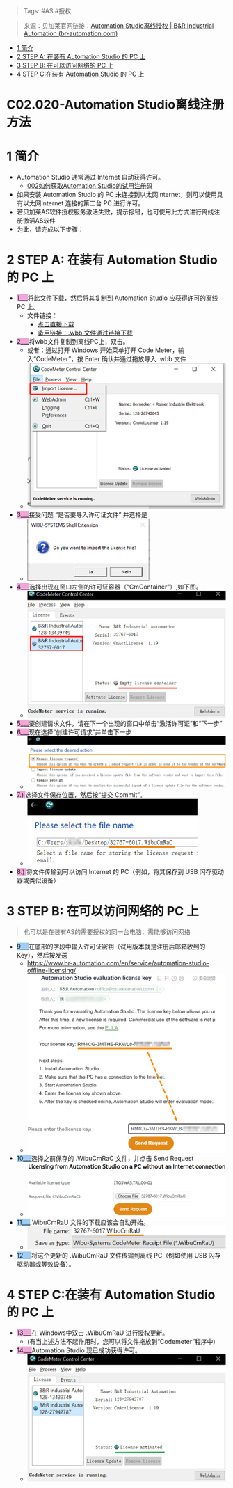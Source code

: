 > Tags: #AS #授权

> 来源：贝加莱官网链接：[Automation Studio离线授权 | B&R Industrial Automation (br-automation.com)](https://www.br-automation.com/zh/service/automation-studio-offline-licensing/)

- [1 简介](#1%20%E7%AE%80%E4%BB%8B)
- [2 STEP A: 在装有 Automation Studio 的 PC 上](#2%20STEP%20A:%20%E5%9C%A8%E8%A3%85%E6%9C%89%20Automation%20Studio%20%E7%9A%84%20PC%20%E4%B8%8A)
- [3 STEP B: 在可以访问网络的 PC 上](#3%20STEP%20B:%20%E5%9C%A8%E5%8F%AF%E4%BB%A5%E8%AE%BF%E9%97%AE%E7%BD%91%E7%BB%9C%E7%9A%84%20PC%20%E4%B8%8A)
- [4 STEP C:在装有 Automation Studio 的 PC 上](#4%20STEP%20C:%E5%9C%A8%E8%A3%85%E6%9C%89%20Automation%20Studio%20%E7%9A%84%20PC%20%E4%B8%8A)

# C02.020-Automation Studio离线注册方法

# 1 简介

- Automation Studio 通常通过 Internet 自动获得许可。
    - [002如何获取Automation Studio的试用注册码](/B01_技术_AutomationStudio/002如何获取Automation%20Studio的试用注册码.md)
- 如果安装 Automation Studio 的 PC 未连接到以太网Internet，则可以使用具有以太网Internet 连接的第二台 PC 进行许可。
- 若贝加莱AS软件授权服务激活失效，提示报错，也可使用此方式进行离线注册激活AS软件
- 为此，请完成以下步骤：

# 2 STEP A: 在装有 Automation Studio 的 PC 上

- <span style="background:#F0A7D8">1___</span>将此文件下载，然后将其复制到 Automation Studio 应获得许可的离线 PC 上。
    - 文件链接：
        - [点击直接下载](/C02_AS软件注册与安装问题/FILES/020Automation%20Studio离线注册方法/br_lif.wbb ':ignore')
        - [备用链接：.wbb 文件通过链接下载](https://technology-guarding.br-automation.com/as-licensing/br_lif.wbb)
- <span style="background:#F0A7D8">2___</span>将wbb文件复制到离线PC上，双击。
    - 或者：通过打开 Windows 开始菜单打开 Code Meter，输入“CodeMeter”，按 Enter 确认并通过拖放导入 .wbb 文件
    - ![](FILES/020Automation%20Studio离线注册方法/image-20230316152502932.png)
- <span style="background:#F0A7D8">3___</span>接受问题 “是否要导入许可证文件” 并选择是
    - ![](FILES/020Automation%20Studio离线注册方法/image-20230316152532376.png)
- <span style="background:#F0A7D8">4___</span>选择出现在窗口左侧的许可证容器（“CmContainer”）,如下图。
    - ![](FILES/020Automation%20Studio离线注册方法/image-20240315230455359.png)
- <span style="background:#F0A7D8">5___</span>要创建请求文件，请在下一个出现的窗口中单击“激活许可证”和“下一步”
- <span style="background:#F0A7D8">6___</span>现在选择“创建许可请求”并单击下一步
    - ![](FILES/020Automation%20Studio离线注册方法/image-20240315231119915.png)
- <span style="background:#F0A7D8">7.) </span>选择文件保存位置，然后按“提交 Commit”。
    - ![](FILES/020Automation%20Studio离线注册方法/image-20240315231540699.png)
- <span style="background:#F0A7D8">8.) </span>将文件传输到可以访问 Internet 的 PC（例如，将其保存到 USB 闪存驱动器或类似设备）

# 3 STEP B: 在可以访问网络的 PC 上

> 也可以是在装有AS的需要授权的同一台电脑，需能够访问网络

- <span style="background:#A0CCF6">9___</span>在底部的字段中输入许可证密钥（试用版本就是注册后邮箱收到的 Key），然后按发送
    - https://www.br-automation.com/en/service/automation-studio-offline-licensing/
    - ![](FILES/020Automation%20Studio离线注册方法/image-20240315231931365.png)
- <span style="background:#A0CCF6">10___</span>选择之前保存的 .WibuCmRaC 文件，并点击 Send Request
    - ![](FILES/020Automation%20Studio离线注册方法/image-20240315232023571.png)
- <span style="background:#A0CCF6">11___</span>.WibuCmRaU 文件的下载应该会自动开始。
    - ![](FILES/020Automation%20Studio离线注册方法/image-20240315232106522.png)
- <span style="background:#A0CCF6">12___</span>将这个更新的 .WibuCmRaU 文件传输到离线 PC（例如使用 USB 闪存驱动器或等效设备）。

# 4 STEP C:在装有 Automation Studio 的 PC 上

- <span style="background:#F0A7D8">13___</span>在 Windows中双击 .WibuCmRaU 进行授权更新。
    - (有当上述方法不起作用时，您可以将文件拖放到“Codemeter”程序中)
- <span style="background:#F0A7D8">14___</span>Automation Studio 现已成功获得许可。
    - ![](FILES/020Automation%20Studio离线注册方法/image-20240315232205716.png)
